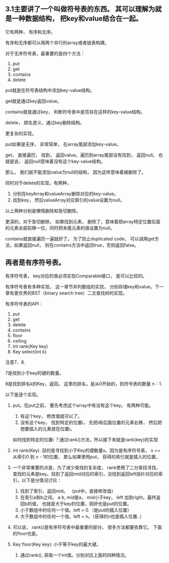 ## 3.1主要讲了一个叫做符号表的东西。 其可以理解为就是一种数据结构， 把key和value结合在一起。



它有两种， 有序和无序。

有序和无序都可以用两个并行的array或者链表构建。



对于无序符号表，最重要的是四个方法：

1. put
2. get
3. contains
4. delete

put就是在符号表结构中添加key-value结构。

get就是通过key返回value。

contains就是通过key， 判断符号表中是否存在这样的key-value结构。

delete， 顾名思义，通过key删除结构。



更复杂的实现。



put如果是无序， 非常简单， 在array尾部添加key-value。

get， 直接遍历， 找到， 返回value。遍历到array尾部没有找到， 返回null。 也就是说， 返回null意味着没有这个key-value结构。 

那么， 我们就不能添加value为null的结构， 因为这样意味着被删除了。



同时对于delete的实现，有两种， 

1. 分别在keyArray和valueArray删除对应的key-value。
2. 找到key， 然后valueArray对应索引的value设置为null。

以上两种分别是懒惰删除和急切删除。



更深的，对于急切删除， 如果找到元素， 删除了，意味着把array特定位置后面的元素全部前移一位，同时把末尾元素的值设置为null。



contains就直接遍历一遍就好了。 为了防止duplicated code， 可以调用get方法，如果返回null， 则在contains方法中返回true，否则返回false。





## 再者是有序符号表。

有序符号表， key对应的类必须实现Comparable接口， 是可以比较的。



有序符号表有多种实现， 这一章节并列数组的实现， 分别存储key和value。下一章有更优秀的BST（binary search tree）二叉查找树的实现。



有序符号表的API：

1. put
2. get
3. delete
4. contains
5. floor
6. ceiling
7. int rank(Key key)
8. Key select(int k)

注意7、8. 

7是找到小于key的键的数量。<p>8是找到排名k的Key，返回。 这里的排名，是从0开始的，到符号表的数量 n - 1.



以下是逐个实现。

1. put。在put之前， 要先考虑这个array中有没有这个key。 有两种可能。 

   1. 有这个key， 修改值就可以了。
   2. 没有这个key， 找到特定的位置i， 先把i和后面位置的元素右移， 然后把想要插入的元素放在位置i。

   如何找到特定的位置i ？通过rank()方法，所以接下来就是rank(key)的实现 

2.  int rank(Key). 目的是寻找到小于Key的键数量x。因为是有序符号表，  x == 从索引0 到 x - 1的位置， 那么如果使用put， 获得的索引就是插入的位置。

   1. 一个非常重要的点是，为了减少查找的复杂度， rank使用了二分查找寻找， 查找的元素是key。找到了返回mid对应的索引，没找到返回left指针对应的索引。以下是分情况讨论：
      1. 找到了索引，返回mid。 （put中，直接修改值）
      2. 在索引a和b之间。 a b, mid是a， mid小于key， left 加到right。最终返回b的值， 也就是大于key的位置，刚好也是put的位置。
      3. 小于数组中的任何一个值。left = 0.（是put的插入位置）
      4. 大于数组中的任何一个值。left = n。（获得的n也是插入位置..）

3. 可以说， rank()是有序符号表中最重要的部分， 很多方法都要依靠它。 下面的floor也是。

4. Key floor(Key key): 小于等于key的最大键。

   1. 通过rank(), 获取一个int值。分别对应上面的四种情况。

   







